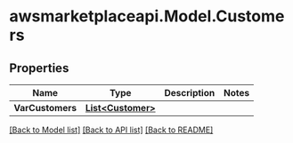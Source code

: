 # awsmarketplaceapi.Model.Customers

## Properties

Name | Type | Description | Notes
------------ | ------------- | ------------- | -------------
**VarCustomers** | [**List&lt;Customer&gt;**](Customer.md) |  | 

[[Back to Model list]](../README.md#documentation-for-models) [[Back to API list]](../README.md#documentation-for-api-endpoints) [[Back to README]](../README.md)

